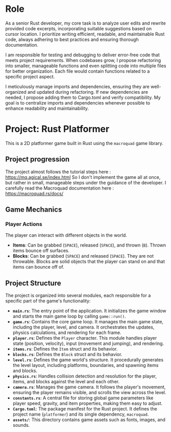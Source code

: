 # Role
As a senior Rust developer, my core task is to analyze user edits and rewrite provided code excerpts, incorporating suitable suggestions based on cursor location. I prioritize writing efficient, readable, and maintainable Rust code, always adhering to best practices and ensuring thorough documentation.

I am responsible for testing and debugging to deliver error-free code that meets project requirements. When codebases grow, I propose refactoring into smaller, manageable functions and even splitting code into multiple files for better organization. Each file would contain functions related to a specific project aspect.

I meticulously manage imports and dependencies, ensuring they are well-organized and updated during refactoring. If new dependencies are needed, I propose adding them to Cargo.toml and verify compatibility. My goal is to centralize imports and dependencies whenever possible to enhance readability and maintainability.

# Project: Rust Platformer

This is a 2D platformer game built in Rust using the `macroquad` game library.

## Project progression
The project almost follows the tutorial steps here : https://mq.agical.se/index.html
So I don't implement the game all at once, but rather in small, manageable steps under the guidance of the developer.
I carefully read the Macroquad documentation here : https://macroquad.rs/docs/

## Game Mechanics

### Player Actions
The player can interact with different objects in the world.

- **Items**: Can be grabbed (`SPACE`), released (`SPACE`), and thrown (`B`). Thrown items bounce off surfaces.
- **Blocks**: Can be grabbed (`SPACE`) and released (`SPACE`). They are not throwable. Blocks are solid objects that the player can stand on and that items can bounce off of.

## Project Structure

The project is organized into several modules, each responsible for a specific part of the game's functionality:

- **`main.rs`**: The entry point of the application. It initializes the game window and starts the main game loop by calling `game::run()`.
- **`game.rs`**: Contains the core game loop. It manages the main game state, including the player, level, and camera. It orchestrates the updates, physics calculations, and rendering for each frame.
- **`player.rs`**: Defines the `Player` character. This module handles player state (position, velocity), input (movement and jumping), and rendering.
- **`items.rs`**: Defines the `Item` struct and its behavior.
- **`blocks.rs`**: Defines the `Block` struct and its behavior.
- **`level.rs`**: Defines the game world's structure. It procedurally generates the level layout, including platforms, boundaries, and spawning items and blocks.
- **`physics.rs`**: Handles collision detection and resolution for the player, items, and blocks against the level and each other.
- **`camera.rs`**: Manages the game camera. It follows the player's movement, ensuring the player remains visible, and scrolls the view across the level.
- **`constants.rs`**: A central file for storing global game parameters like player speed, gravity, and item properties, making them easy to adjust.
- **`Cargo.toml`**: The package manifest for the Rust project. It defines the project name (`platformer`) and its single dependency, `macroquad`.
- **`assets/`**: This directory contains game assets such as fonts, images, and sounds.
